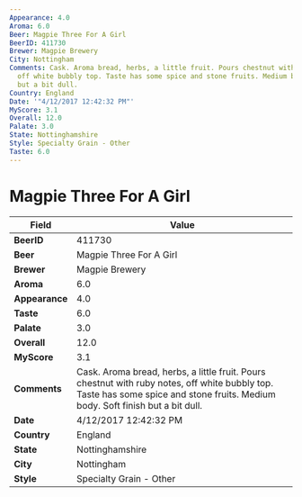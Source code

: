 ```yaml
---
Appearance: 4.0
Aroma: 6.0
Beer: Magpie Three For A Girl
BeerID: 411730
Brewer: Magpie Brewery
City: Nottingham
Comments: Cask. Aroma bread, herbs, a little fruit. Pours chestnut with ruby notes,
  off white bubbly top. Taste has some spice and stone fruits. Medium body. Soft finish
  but a bit dull.
Country: England
Date: '"4/12/2017 12:42:32 PM"'
MyScore: 3.1
Overall: 12.0
Palate: 3.0
State: Nottinghamshire
Style: Specialty Grain - Other
Taste: 6.0
---
```


# Magpie Three For A Girl

| Field         | Value |
|---------------|-------|
| **BeerID** | 411730 |
| **Beer** | Magpie Three For A Girl |
| **Brewer** | Magpie Brewery |
| **Aroma** | 6.0 |
| **Appearance** | 4.0 |
| **Taste** | 6.0 |
| **Palate** | 3.0 |
| **Overall** | 12.0 |
| **MyScore** | 3.1 |
| **Comments** | Cask. Aroma bread, herbs, a little fruit. Pours chestnut with ruby notes, off white bubbly top. Taste has some spice and stone fruits. Medium body. Soft finish but a bit dull. |
| **Date** | 4/12/2017 12:42:32 PM |
| **Country** | England |
| **State** | Nottinghamshire |
| **City** | Nottingham |
| **Style** | Specialty Grain - Other |
